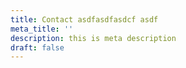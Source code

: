 ```yaml
---
title: Contact asdfasdfasdcf asdf
meta_title: ''
description: this is meta description
draft: false
---
```

